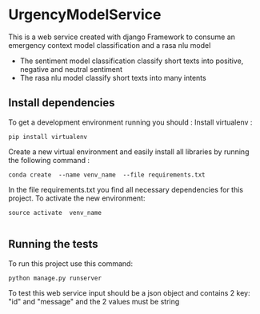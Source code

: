 # UrgencyModelService

This is a web service created with django Framework to consume an emergency context model classification and a rasa nlu model

  * The sentiment model classification classify short texts into positive, negative and neutral sentiment
  * The rasa nlu model classify short texts into many intents
  
  ## Install dependencies
To get a development environment running you should :
Install virtualenv  :
```
pip install virtualenv
```
Create a new virtual environment and easily install all libraries by running the following command :
```
conda create  --name venv_name  --file requirements.txt
```
In the file requirements.txt you find all necessary dependencies for this project.
To activate the new environment:
```
source activate  venv_name
 
```
## Running the tests
 
To run this project use this command:
```
python manage.py runserver
```

To test this web service input should be a json object and contains 2 key: "id" and "message" and the 2 values must be string 

